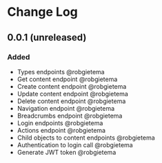 # Change Log

## 0.0.1 (unreleased)

### Added

- Types endpoints @robgietema
- Get content endpoint @robgietema
- Create content endpoint @robgietema
- Update content endpoint @robgietema
- Delete content endpoint @robgietema
- Navigation endpoint @robgietema
- Breadcrumbs endpoint @robgietema
- Login endpoints @robgietema
- Actions endpoint @robgietema
- Child objects to content endpoints @robgietema
- Authentication to login call @robgietema
- Generate JWT token @robgietema
